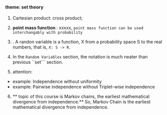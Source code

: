 #### theme: set theory

1. Cartesian product: cross product;

2. <b> point mass function </b>: xxxxx, 
```point mass function can be used interchangably with probability```

3. . A randon variable is a function, X from a probability space S to the real numbers,
that is, ```X: S -> R```.

4. In the ```Random Variables``` section, the notation is much neater than previous ``set``` section.

5. attention: 
  - example: Independence without uniformity
  - example: Pairwise independence without Triplet-wise independence
  
6. ** topic of this course is Markov chains, the earliest mathematical divergence from independence.**
So, Markov Chain is the earliest mathematical divergence from independence.
